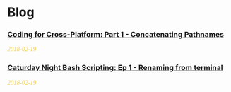 # Blog

### [Coding for Cross-Platform: Part 1 - Concatenating Pathnames](articles/2018-02-19_coding-for-cross-platform-1.md)
<span style="color: #f2cf4a; font-family: Babas; font-size: 1em;">*2018-02-19*</span>

### [Caturday Night Bash Scripting: Ep 1 - Renaming from terminal](articles/2018-12-15_renaming-from-bash-terminal.md)
<span style="color: #f2cf4a; font-family: Babas; font-size: 1em;">*2018-02-19*</span>
